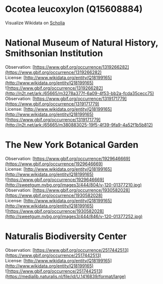 
Ocotea leucoxylon (Q15608884)
=============================
  
Visualize Wikidata on [Scholia](https://scholia.toolforge.org/taxon/Q15608884)
# National Museum of Natural History, Smithsonian Institution
  
Observation: [https://www.gbif.org/occurrence/1319266282](https://www.gbif.org/occurrence/1319266282)  
License: [http://www.wikidata.org/entity/Q18199165](http://www.wikidata.org/entity/Q18199165)  
![https://www.gbif.org/occurrence/1319266282](http://n2t.net/ark:/65665/m3278a377f-6a09-4f53-bb2a-fcda35cecc75)  
Observation: [https://www.gbif.org/occurrence/1319171779](https://www.gbif.org/occurrence/1319171779)  
License: [http://www.wikidata.org/entity/Q18199165](http://www.wikidata.org/entity/Q18199165)  
![https://www.gbif.org/occurrence/1319171779](http://n2t.net/ark:/65665/m380883025-19f5-4f39-9fa9-4a52f1b5b812)
# The New York Botanical Garden
  
Observation: [https://www.gbif.org/occurrence/1929646669](https://www.gbif.org/occurrence/1929646669)  
License: [http://www.wikidata.org/entity/Q18199165](http://www.wikidata.org/entity/Q18199165)  
![https://www.gbif.org/occurrence/1929646669](http://sweetgum.nybg.org/images3/444/804/v-120-01377210.jpg)  
Observation: [https://www.gbif.org/occurrence/1930582028](https://www.gbif.org/occurrence/1930582028)  
License: [http://www.wikidata.org/entity/Q18199165](http://www.wikidata.org/entity/Q18199165)  
![https://www.gbif.org/occurrence/1930582028](http://sweetgum.nybg.org/images3/444/846/v-120-01377252.jpg)
# Naturalis Biodiversity Center
  
Observation: [https://www.gbif.org/occurrence/2517442513](https://www.gbif.org/occurrence/2517442513)  
License: [http://www.wikidata.org/entity/Q18199165](http://www.wikidata.org/entity/Q18199165)  
![https://www.gbif.org/occurrence/2517442513](https://medialib.naturalis.nl/file/id/U.1416839/format/large)